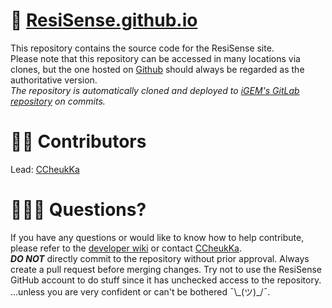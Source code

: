 # 🧬 [ResiSense.github.io](https://ResiSense.github.io)
This repository contains the source code for the ResiSense site.  
Please note that this repository can be accessed in many locations via clones, but the one hosted on [Github](https://github.com/ResiSense/ResiSense.github.io) should always be regarded as the authoritative version.  
*The repository is automatically cloned and deployed to [iGEM's GitLab repository](https://gitlab.igem.org/2024/hongkong-cuhk) on commits.*  

# ✍🏻 Contributors
Lead: [CCheukKa](https://github.com/CCheukKa)

# 🙋🏻‍♂️ Questions?
If you have any questions or would like to know how to help contribute, please refer to the [developer wiki](/DEV-WIKI.md) or contact [CCheukKa](https://github.com/CCheukKa).  
***DO NOT*** directly commit to the repository without prior approval. Always create a pull request before merging changes. Try not to use the ResiSense GitHub account to do stuff since it has unchecked access to the repository.  
...unless you are very confident or can't be bothered ¯\\\_(ツ)\_/¯.  